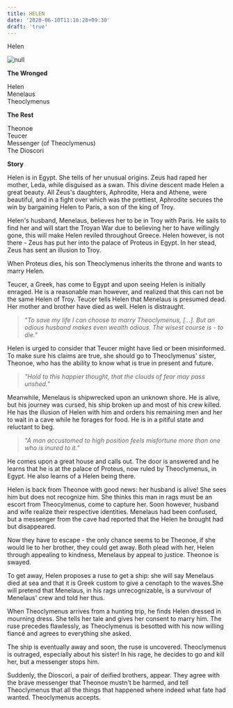 ```yaml
---
title: HELEN
date: '2020-06-10T11:16:28+09:30'
draft: 'true'
---
```

Helen

![null](/images/uploads/04_helen_clear.jpg)

**The Wronged**

Helen\
Menelaus\
Theoclymenus

**The Rest**

Theonoe\
Teucer\
Messenger (of Theoclymenus)\
The Dioscori

**Story**

Helen is in Egypt. She tells of her unusual origins. Zeus had raped her mother, Leda, while disguised as a swan. This divine descent made Helen a great beauty. All Zeus's daughters, Aphrodite, Hera and Athene, were beautiful, and in a fight over which was the prettiest, Aphrodite secures the win by bargaining Helen to Paris, a son of the king of Troy.

Helen's husband, Menelaus, believes her to be in Troy with Paris. He sails to find her and will start the Troyan War due to believing her to have willingly gone, this will make Helen reviled throughout Greece. Helen however, is not there - Zeus has put her into the palace of Proteus in Egypt. In her stead, Zeus has sent an illusion to Troy.

When Proteus dies, his son Theoclymenus inherits the throne and wants to marry Helen.

Teucer, a Greek, has come to Egypt and upon seeing Helen is initially enraged. He is a reasonable man however, and realized that this can not be the same Helen of Troy. Teucer tells Helen that Menelaus is presumed dead. Her mother and brother have died as well. Helen is distraught.

> _"To save my life I can choose to marry Theoclymenus, \[...]. But an odious husband makes even wealth odious. The wisest course is - to die."_

Helen is urged to consider that Teucer might have lied or been misinformed. To make sure his claims are true, she should go to Theoclymenus' sister, Theonoe, who has the ability to know what is true in present and future.

> _"Hold to this happier thought, that the clouds of fear may pass unshed."_

Meanwhile, Menelaus is shipwrecked upon an unknown shore. He is alive, but his journey was cursed, his ship broken up and most of his crew killed. He has the illusion of Helen with him and orders his remaining men and her to wait in a cave while he forages for food. He is in a pitiful state and reluctant to beg.

> _"A man accustomed to high position feels misfortune more than one who is inured to it."_

He comes upon a great house and calls out. The door is answered and he learns that he is at the palace of Proteus, now ruled by Theoclymenus, in Egypt. He also learns of a Helen being there.

Helen is back from Theonoe with good news: her husband is alive! She sees him but does not recognize him. She thinks this man in rags must be an escort from Theocylmenus, come to capture her. Soon however, husband and wife realize their respective identities. Menelaus had been confused, but a messenger from the cave had reported that the Helen he brought had but disappeared. 

Now they have to escape - the only chance seems to be Theonoe, if she would lie to her brother, they could get away. Both plead with her, Helen through appealing to kindness, Menelaus by appeal to justice. Theonoe is swayed.

To get away, Helen proposes a ruse to get a ship: she will say Menelaus died at sea and that it is Greek custom to give a cenotaph to the waves.She will pretend that Menelaus, in his rags unrecognizable, is a survivour of Menelaus' crew and told her thus.

When Theoclymenus arrives from a hunting trip, he finds Helen dressed in mourning dress. She tells her tale and gives her consent to marry him. The ruse precedes flawlessly, as Theoclymenus is besotted with his now willing fiancé and agrees to everything she asked.

The ship is eventually away and soon, the ruse is uncovered. Theoclymenus is outraged, especially about his sister! In his rage, he decides to go and kill her, but a messenger stops him.

Suddenly, the Dioscori, a pair of deified brothers, appear. They agree with the brave messenger that Theonoe mustn't be harmed, and tell Theoclymenus that all the things that happened where indeed what fate had wanted. Theoclymenus accepts.
